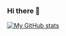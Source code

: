 ### Hi there 👋
[![My GitHub stats](https://github-readme-stats.vercel.app/api?username=edementyev)](https://github.com/anuraghazra/github-readme-stats)
<!--
**edementyev/edementyev** is a ✨ _special_ ✨ repository because its `README.md` (this file) appears on your GitHub profile.

Here are some ideas to get you started:

- 🔭 I’m currently working on ...
- 🌱 I’m currently learning ...
- 👯 I’m looking to collaborate on ...
- 🤔 I’m looking for help with ...
- 💬 Ask me about ...
- 📫 How to reach me: ...
- 😄 Pronouns: ...
- ⚡ Fun fact: ...
-->

